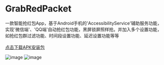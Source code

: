 # GrabRedPacket

一款智能抢红包App，基于Android手机的'AccessibilityService'辅助服务功能，实现'微信端'、'QQ端'自动抢红包功能，黑屏锁屏照样抢。并加入多个设置功能，如抢红包群过滤功能、时间段设置功能、延迟设置功能等等
<br>
<br>
[点击下载APK安装包](http://pan.baidu.com/s/1kVjnfNp)


![image](https://github.com/ThinkBear/GrabRedPacket/blob/master/.image/1.jpg)
![image](https://github.com/ThinkBear/GrabRedPacket/blob/master/.image/2.jpg)
